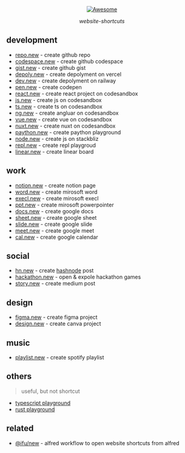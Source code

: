 <div align="center">
  
  [![Awesome](https://awesome.re/badge-flat2.svg)](https://github.com/JiangWeixian/awesome-website-shortcuts)
  
  *website-shortcuts*
  
</div>

## development

- [repo.new](https://repo.new) - create github repo
- [codespace.new](https://codespace.new) - create github codespace
- [gist.new](https://gist.new) - create github gist
- [depoly.new](https://depoly.new) - create depolyment on vercel
- [dev.new](https://dev.new) - create depolyment on railway
- [pen.new](https://pen.new) - create codepen
- [react.new](https://react.new) - create react project on codesandbox
- [js.new](https://js.new) - create js on codesandbox
- [ts.new](https://js.new) - create ts on codesandbox
- [ng.new](https://ng.new) - create angluar on codesandbox
- [vue.new](https://vue.new) - create vue on codesandbox
- [nuxt.new](https://nuxt.new) - create nuxt on codesandbox
- [paython.new](https://paython.new) - create paython playground
- [node.new](https://node.new) - create js on stackbliz
- [repl.new](https://repl.new) - create repl playgroud
- [linear.new](https://linear.new) - create linear board

## work

- [notion.new](https://notion.new) - create notion page
- [word.new](https://word.new) - create mirosoft word
- [execl.new](https://execl.new) - create mirosoft execl
- [ppt.new](https://ppt.new) - create mirosoft powerpointer
- [docs.new](https://docs.new) - create google docs
- [sheet.new](https://sheet.new) - create google sheet
- [slide.new](https://sheet.new) - create google slide
- [meet.new](https://meet.new) - create google meet
- [cal.new](https://cal.new) - create google calendar

## social

- [hn.new](https://hn.new) - create [hashnode](https://hashnode.com/) post
- [hackathon.new](https://hackathon.new) - open & expole hackathon games
- [story.new](https://story.new) - create medium post

## design

- [figma.new](https://figma.new) - create figma project
- [design.new](https://figma.new) - create canva project

## music

- [playlist.new](http://playlist.new) - create spotify playlist

## others
> useful, but not shortcut

- [typescript playground](https://www.typescriptlang.org/play)
- [rust playground](https://play.rust-lang.org/)

## related

- [@ifu/new](https://github.com/JiangWeixian/ifu/tree/master/packages/new) - alfred workflow to open website shortcuts from alfred
